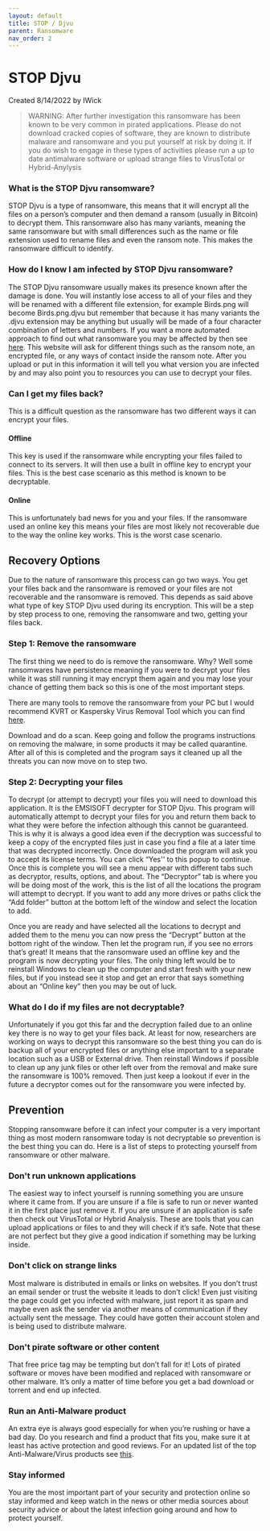```yaml
---
layout: default
title: STOP / Djvu
parent: Ransomware
nav_order: 2
---
```


# STOP Djvu
Created 8/14/2022 by IWick

> WARNING: After further investigation this ransomware has been known to be very common in pirated applications. Please do not download cracked copies of software, they are known to distribute malware and ransomware and you put yourself at risk by doing it. If you do wish to engage in these types of activities please run a up to date antimalware software or upload strange files to VirusTotal or Hybrid-Anylysis

### What is the STOP Djvu ransomware?
STOP Djvu is a type of ransomware, this means that it will encrypt all the files on a person’s computer and then demand a ransom (usually in Bitcoin) to decrypt them. This ransomware also has many variants, meaning the same ransomware but with small differences such as the name or file extension used to rename files and even the ransom note. This makes the ransomware difficult to identify.

### How do I know I am infected by STOP Djvu ransomware?
The STOP Djvu ransomware usually makes its presence known after the damage is done. You will instantly lose access to all of your files and they will be renamed with a different file extension, for example Birds.png will become Birds.png.djvu but remember that because it has many variants the .djvu extension may be anything but usually will be made of a four character combination of letters and numbers. If you want a more automated approach to find out what ransomware you may be affected by then see [here](https://id-ransomware.malwarehunterteam.com/). This website will ask for different things such as the ransom note, an encrypted file, or any ways of contact inside the ransom note. After you upload or put in this information it will tell you what version you are infected by and may also point you to resources you can use to decrypt your files.

### Can I get my files back?
This is a difficult question as the ransomware has two different ways it can encrypt your files.
#### **Offline**
This key is used if the ransomware while encrypting your files failed to connect to its servers. It will then use a built in offline key to encrypt your files. This is the best case scenario as this method is known to be decryptable.

#### **Online**
This is unfortunately bad news for you and your files. If the ransomware used an online key this means your files are most likely not recoverable due to the way the online key works. This is the worst case scenario.


## Recovery Options
Due to the nature of ransomware this process can go two ways. You get your files back and the ransomware is removed or your files are not recoverable and the ransomware is removed. This depends as said above what type of key STOP Djvu used during its encryption. This will be a step by step process to one, removing the ransomware and two, getting your files back.

### Step 1: Remove the ransomware
The first thing we need to do is remove the ransomware. Why? Well some ransomwares have persistence meaning if you were to decrypt your files while it was still running it may encrypt them again and you may lose your chance of getting them back so this is one of the most important steps.

There are many tools to remove the ransomware from your PC but I would recommend KVRT or Kaspersky Virus Removal Tool which you can find [here](https://www.kaspersky.com/downloads/thank-you/free-virus-removal-tool).

Download and do a scan. Keep going and follow the programs instructions on removing the malware, in some products it may be called quarantine. After all of this is completed and the program says it cleaned up all the threats you can now move on to step two.

### Step 2: Decrypting your files
To decrypt (or attempt to decrypt) your files you will need to download this application. It is the EMSISOFT decrypter for STOP Djvu. This program will automatically attempt to decrypt your files for you and return them back to what they were before the infection although this cannot be guaranteed. This is why it is always a good idea even if the decryption was successful to keep a copy of the encrypted files just in case you find a file at a later time that was decrypted incorrectly. Once downloaded the program will ask you to accept its license terms. You can click “Yes'' to this popup to continue. Once this is complete you will see a menu appear with different tabs such as decryptor, results, options, and about. The “Decryptor” tab is where you will be doing most of the work, this is the list of all the locations the program will attempt to decrypt. If you want to add any more drives or paths click the “Add folder” button at the bottom left of the window and select the location to add.

Once you are ready and have selected all the locations to decrypt and added them to the menu you can now press the “Decrypt” button at the bottom right of the window. Then let the program run, if you see no errors that’s great! It means that the ransomware used an offline key and the program is now decrypting your files. The only thing left would be to reinstall Windows to clean up the computer and start fresh with your new files, but if you instead see it stop and get an error that says something about an “Online key” then you may be out of luck.

### What do I do if my files are not decryptable?
Unfortunately if you got this far and the decryption failed due to an online key there is no way to get your files back. At least for now, researchers are working on ways to decrypt this ransomware so the best thing you can do is backup all of your encrypted files or anything else important to a separate location such as a USB or External drive. Then reinstall Windows if possible to clean up any junk files or other left over from the removal and make sure the ransomware is 100% removed. Then just keep a lookout if ever in the future a decryptor comes out for the ransomware you were infected by.

## Prevention
Stopping ransomware before it can infect your computer is a very important thing as most modern ransomware today is not decryptable so prevention is the best thing you can do. Here is a list of steps to protecting yourself from ransomware or other malware.

### Don't run unknown applications
The easiest way to infect yourself is running something you are unsure where it came from. If you are unsure if a file is safe to run or never wanted it in the first place just remove it. If you are unsure if an application is safe then check out VirusTotal or Hybrid Analysis. These are tools that you can upload applications or files to and they will check if it’s safe. Note that these are not perfect but they give a good indication if something may be lurking inside.

### Don't click on strange links
Most malware is distributed in emails or links on websites. If you don’t trust an email sender or trust the website it leads to don’t click! Even just visiting the page could get you infected with malware, just report it as spam and maybe even ask the sender via another means of communication if they actually sent the message. They could have gotten their account stolen and is being used to distribute malware.

### Don't pirate software or other content
That free price tag may be tempting but don’t fall for it! Lots of pirated software or moves have been modified and replaced with ransomware or other malware. It’s only a matter of time before you get a bad download or torrent and end up infected.

### Run an Anti-Malware product
An extra eye is always good especially for when you’re rushing or have a bad day. Do you research and find a product that fits you, make sure it at least has active protection and good reviews. For an updated list of the top Anti-Malware/Virus products see [this](https://thepcsecuritychannel.com/best-antivirus).

### Stay informed
You are the most important part of your security and protection online so stay informed and keep watch in the news or other media sources about security advice or about the latest infection going around and how to protect yourself.
